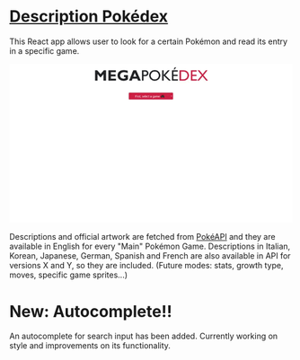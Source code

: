 # [Description Pokédex](https://widroz.github.io/DescriptionPokedex/)

This React app allows user to look for a certain Pokémon and read its entry in a specific game.

![Example](https://github.com/widroz/DescriptionPokedex/blob/master/public/Example%20of%20use%20and%20view.gif)

Descriptions and official artwork are fetched from [PokéAPI](https://pokeapi.co/) and they are available in English for every "Main" Pokémon Game.
Descriptions in Italian, Korean, Japanese, German, Spanish and French are also available in API for versions X and Y, so they are included.
(Future modes: stats, growth type, moves, specific game sprites...)

# New: Autocomplete!!
An autocomplete for search input has been added. Currently working on style and improvements on its functionality.


